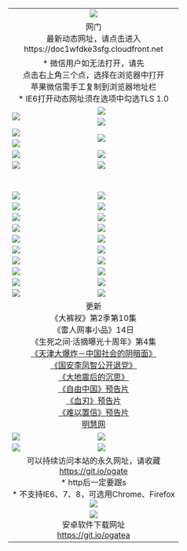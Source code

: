 ﻿<table>
  <tr></tr>
  <tr><td colspan=2 align=center><img src="https://cloud.githubusercontent.com/assets/11880933/13434984/f430fae2-e012-11e5-814f-c2df1e82b247.jpg" /></td></tr>
  <tr><td colspan=2 align=center>网门<br>最新动态网址，请点击进入
<br>https://doc1wfdke3sfg.cloudfront.net
    </td>
  </tr>
  <tr>
    <td colspan=2 align=center>* 微信用户如无法打开，请先<br>点击右上角三个点，选择在浏览器中打开<br>苹果微信需手工复制到浏览器地址栏
    <br>* IE6打开动态网址须在选项中勾选TLS 1.0</td>
  </tr>
  <tr>
    <td rowspan=2><a href="https://doc1wfdke3sfg.cloudfront.net/ogUP.aspx?name=11DKC.mp4&list=11DKC" target="_blank"><img src="https://doc1wfdke3sfg.cloudfront.net/Up/11DKC1.jpg" /></a></td> 
    <td><div><a href="https://doc1wfdke3sfg.cloudfront.net/ogUP.aspx?name=LRWS.mp4&list=LRWS" target="_blank"><img src="https://doc1wfdke3sfg.cloudfront.net/Up/LRWS.jpg" /></a></td>
   </tr>
  <tr>
    <td><a href="https://doc1wfdke3sfg.cloudfront.net/ogNiceVedio.aspx" target="_blank"><img src="https://doc1wfdke3sfg.cloudfront.net/Up/11TGKDY.jpg" /></a></td>
  </tr>
  <tr>
    <td><a href="https://doc1wfdke3sfg.cloudfront.net/ogUP.aspx?name=JQR.mp4&count=2" target="_blank"><img src="https://doc1wfdke3sfg.cloudfront.net/Up/JQR.jpg" /></a></td>   
    <td rowspan=2><a href="https://doc1wfdke3sfg.cloudfront.net/ogUP.aspx?name=JP.mp4&count=9" target="_blank"><img src="https://doc1wfdke3sfg.cloudfront.net/Up/JP.jpg" /></td>
  </tr>
  <tr>
    <td><a href="https://doc1wfdke3sfg.cloudfront.net/ogUP.aspx?name=WH.mp4" target="_blank"><img src="https://doc1wfdke3sfg.cloudfront.net/Up/WH.jpg" /></a></td>
  </tr>
  <tr>
    <td><a href="https://doc1wfdke3sfg.cloudfront.net/ogUP.aspx?name=SSZJ.mp4&list=SSZJ" target="_blank"><img src="https://doc1wfdke3sfg.cloudfront.net/Up/SSZJ.jpg" /></a></td>
    <td><a href="https://doc1wfdke3sfg.cloudfront.net/ogUP.aspx?name=1XQK.mp4&count=13" target="_blank"><img src="https://doc1wfdke3sfg.cloudfront.net/Up/1XQK.jpg" /></a</td>
  </tr>
  <tr>
    <td><a href="https://doc1wfdke3sfg.cloudfront.net/ogUP.aspx?name=ZY.mp4&count=2015:16" target="_blank"><img src="https://doc1wfdke3sfg.cloudfront.net/Up/ZY.jpg" /></a</td>
    <td><a href="https://doc1wfdke3sfg.cloudfront.net/ogUP.aspx?name=XTFY.mp4&count=B:2,A:24" target="_blank"><img src="https://doc1wfdke3sfg.cloudfront.net/Up/XTFY.jpg" /></a></td>
  </tr>
  <!--tr>
    <td><a href="https://doc1wfdke3sfg.cloudfront.net/ogUP.aspx?name=1LYF.mp4&count=2" target="_blank"><img src="https://cloud.githubusercontent.com/assets/11880933/13720279/6f16eb48-e83f-11e5-9556-90e9d1e24d09.jpg" /></a></td>
    <td><a href="https://doc1wfdke3sfg.cloudfront.net/ogUP.aspx?name=1ZGC.mp4&count=6" target="_blank"><img src="https://cloud.githubusercontent.com/assets/11880933/13720281/7e0c9044-e83f-11e5-915d-d63d593fef21.jpg" /></a></td>
  </tr>
  <tr>
    <td><a href="https://doc1wfdke3sfg.cloudfront.net/ogUP.aspx?name=1ZKM.mp4&count=3&current=3" target="_blank"><img src="https://cloud.githubusercontent.com/assets/11880933/13720283/858f1954-e83f-11e5-800b-94708d4ce09e.jpg" /></a></td>  
    <td><a href="https://doc1wfdke3sfg.cloudfront.net/ogUP.aspx?name=1WWY.mp4&count=6&current=6" target="_blank"><img src="https://cloud.githubusercontent.com/assets/11880933/13720286/8fb0ffa6-e83f-11e5-8873-bfd1abd9ad97.jpg" /></a></td>
  </tr>
  <tr>
    <td><a href="https://doc1wfdke3sfg.cloudfront.net/ogUP.aspx?name=10JGY.mp4&count=3" target="_blank"><img src="https://cloud.githubusercontent.com/assets/11880933/13720287/99e41986-e83f-11e5-9be2-70cc7ff44cf6.jpg" /></a></td>
    <td><a href="https://doc1wfdke3sfg.cloudfront.net/ogUP.aspx?name=10CYS.mp4&count=2" target="_blank"><img src="https://cloud.githubusercontent.com/assets/11880933/13720292/a531a128-e83f-11e5-88ec-42f8d394e971.jpg" /></a></td>
  </tr-->
  <tr height="40">
  </tr>
  <tr>
    <td><a href="https://doc1wfdke3sfg.cloudfront.net/ogUP.aspx?name=4SQQ.mp4&list=4SQQ" target="_blank"><img src="https://doc1wfdke3sfg.cloudfront.net/Up/4SQQ0.jpg"/></a></td>
    <td><a href="https://doc1wfdke3sfg.cloudfront.net/ogUP.aspx?name=4SHQ.mp4&list=4SHQ" target="_blank"><img src="https://doc1wfdke3sfg.cloudfront.net/Up/4SHQ0.jpg"/></a></td>
  </tr>
  <tr>
    <td><a href="https://doc1wfdke3sfg.cloudfront.net/ogUP.aspx?name=4SZG.mp4&list=4SZG" target="_blank"><img src="https://doc1wfdke3sfg.cloudfront.net/Up/4SZG0.jpg"/></a></td>
    <td><a href="https://doc1wfdke3sfg.cloudfront.net/ogUP.aspx?name=4SDJ.mp4&list=4SDJ" target="_blank"><img src="https://doc1wfdke3sfg.cloudfront.net/Up/4SDJ0.jpg"/></a></td>
  </tr>
  <tr>
    <td><a href="https://doc1wfdke3sfg.cloudfront.net/ogUP.aspx?name=4SGX.mp4&list=4SGX" target="_blank"><img src="https://doc1wfdke3sfg.cloudfront.net/Up/4SGX0.jpg"/></a></td>
    <td><a href="https://doc1wfdke3sfg.cloudfront.net/ogUP.aspx?name=4SHD.mp4&list=4SHD" target="_blank"><img src="https://doc1wfdke3sfg.cloudfront.net/Up/4SHD0.jpg"/></a></td>
  </tr>
  <tr>
    <td><a href="https://doc1wfdke3sfg.cloudfront.net/ogUP.aspx?name=4CTX.mp4&list=4CTX" target="_blank"><img src="https://doc1wfdke3sfg.cloudfront.net/Up/4CTX0.jpg"/></a></td>
    <td><a href="https://doc1wfdke3sfg.cloudfront.net/ogUP.aspx?name=4CWZ.mp4&list=4CWZ" target="_blank"><img src="https://doc1wfdke3sfg.cloudfront.net/Up/4CWZ0.jpg"/></a></td>
  </tr>
  <tr>
    <td><a href="https://doc1wfdke3sfg.cloudfront.net/onUP.aspx?name=https://d1qhweuvr3wm0g.cloudfront.net/" target="_blank"><img src="https://doc1wfdke3sfg.cloudfront.net/Up/0DTW.jpg"/></a></td>
    <td><a href="https://doc1wfdke3sfg.cloudfront.net/onUP.aspx?name=https://d240ns8up8earz.cloudfront.net/acenter/" target="_blank"><img src="https://doc1wfdke3sfg.cloudfront.net/Up/0TDW.jpg" /></a></td>
  </tr>
  <tr>
    <td><a href="https://doc1wfdke3sfg.cloudfront.net/onUP.aspx?name=https://d4508d6vomz2p.cloudfront.net/gb/nsc413.htm" target="_blank"><img src="https://doc1wfdke3sfg.cloudfront.net/Up/0DJY.jpg" /></a></td>
    <td><a href="https://doc1wfdke3sfg.cloudfront.net/onUP.aspx?name=https://d3bxwq7vzudb5l.cloudfront.net/xtr/gb/prog204.html" target="_blank"><img src="https://doc1wfdke3sfg.cloudfront.net/Up/0XTR.jpg" /></a></td>
  </tr>
  <tr>
    <td><a href="https://doc1wfdke3sfg.cloudfront.net/onUP.aspx?name=https://d3aj00iefsmfgc.cloudfront.net/" target="_blank"><img src="https://doc1wfdke3sfg.cloudfront.net/Up/0MHW.jpg" /></a></td>
    <td><a href="https://doc1wfdke3sfg.cloudfront.net/onUP.aspx?name=https://d1sbg9daat0zu5.cloudfront.net/" target="_blank"><img src="https://doc1wfdke3sfg.cloudfront.net/Up/0ZJW.jpg" /></a></td>
  </tr>
  <tr>
    <td><a href="https://doc1wfdke3sfg.cloudfront.net/ogUP.aspx?name=0FG.zip" target="_blank"><img src="https://doc1wfdke3sfg.cloudfront.net/Up/0FG.jpg" /></a></td>
    <td><a href="https://doc1wfdke3sfg.cloudfront.net/ogUP.aspx?name=0FGA.apk" target="_blank"><img src="https://doc1wfdke3sfg.cloudfront.net/Up/0FGA.jpg" /></a></td>
  </tr>
  <tr>
    <td><a href="https://doc1wfdke3sfg.cloudfront.net/ogUP.aspx?name=0U.zip" target="_blank"><img src="https://doc1wfdke3sfg.cloudfront.net/Up/0U.jpg" /></a></td>
    <td><a href="https://doc1wfdke3sfg.cloudfront.net/ogUP.aspx?name=0UA.apk" target="_blank"><img src="https://doc1wfdke3sfg.cloudfront.net/Up/0UA.jpg" /></a></td>
  </tr>
  <tr>
    <td><a href="https://doc1wfdke3sfg.cloudfront.net/ogUP.aspx?name=0iPPOTV.zip" target="_blank"><img src="https://doc1wfdke3sfg.cloudfront.net/Up/0iPPOTV.jpg" /></a></td>
    <td><a href="https://doc1wfdke3sfg.cloudfront.net/ogUP.aspx?name=0iNTD.apk" target="_blank"><img src="https://doc1wfdke3sfg.cloudfront.net/Up/0iNTD.jpg" /></a></td>
  </tr>
  <tr>
    <td colspan=2 align=center>更新<br>
      《大裤衩》第2季第10集<br>
      《雷人网事小品》14日<br>
      《生死之间·活摘曝光十周年》第4集</a><br>
      <a href="https://doc1wfdke3sfg.cloudfront.net/ogUP.aspx?name=4TJDBZ.mp4" target="_blank">《天津大爆炸－中国社会的阴暗面》</a><br>
      <a href="https://doc1wfdke3sfg.cloudfront.net/ogUP.aspx?name=4LFZ.mp4" target="_blank">《国安李凤智公开退党》</a><br>
      <a href="https://doc1wfdke3sfg.cloudfront.net/ogUP.aspx?name=4DDZHDCS.mp4" target="_blank">《大地震后的沉思》</a><br>
      <a href="https://doc1wfdke3sfg.cloudfront.net/ogUP.aspx?name=11ZYZG0.mp4" target="_blank">《自由中国》预告片</a><br>
      <a href="https://doc1wfdke3sfg.cloudfront.net/ogUP.aspx?name=11XR.mp4" target="_blank">《血刃》预告片</a><br>
      <a href="https://doc1wfdke3sfg.cloudfront.net/ogUP.aspx?name=11NYZX.mp4&count=2" target="_blank">《难以置信》预告片</a><br>
      <a href="https://doc1wfdke3sfg.cloudfront.net/onUP.aspx?name=https://www.minghui.org/" target="_blank">明慧网</a></td>
    </td>
  </tr>
  <tr>
    <td><a href="https://doc1wfdke3sfg.cloudfront.net/ogNice.aspx" target="_blank"><img src="https://cloud.githubusercontent.com/assets/11880933/13720378/f84bb392-e841-11e5-8739-815049dd6ff8.jpg" /></a></td>
    <td><a href="https://doc1wfdke3sfg.cloudfront.net/onCO.aspx?ob=600%E4%BA%8B%E7%89%A9&op=%E5%A2%9E%E5%88%A0%E6%94%B9&args=WH1~%23%E7%B1%BB%E5%9E%8B6%E6%96%B0%E9%97%BB%7c%23%E7%B1%BB%E5%9E%8B6%E8%AF%84%E8%AE%BA&mode=" target="_blank"><img src="https://cloud.githubusercontent.com/assets/11880933/13720380/04d76a16-e842-11e5-8833-e627daa88802.jpg" /></a></td> 
  </tr>
  <tr>
    <td><a href="https://doc1wfdke3sfg.cloudfront.net/ogDY.aspx" target="_blank"><img src="https://cloud.githubusercontent.com/assets/11880933/13720384/11817090-e842-11e5-9571-7dc2f1af9f42.jpg" /></a></td>
    <td><a href="https://doc1wfdke3sfg.cloudfront.net/ogST.aspx" target="_blank"><img src="https://cloud.githubusercontent.com/assets/11880933/13720385/1467ea3c-e842-11e5-86df-c96c9a556aaf.jpg" /></a></td> 
  </tr>
  <!--tr>
    <td colspan=2 align=center>
      <微信可扫描以下临时二维码<br/>https://bit.ly/1mBQHW8<br/><a href="https://doc1wfdke3sfg.cloudfront.net/Up/0WMGDL3.png" target="_blank"><img src="https://doc1wfdke3sfg.cloudfront.net/Up/0WMGD3.png"/></a>
  </tr-->
  <tr>
    <td colspan=2 align=center>可以持续访问本站的永久网址，请收藏<br/><a href="https://git.io/ogate" target="_blank">https://git.io/ogate</a><br/>* http后一定要跟s<br/>* 不支持IE6、7、8，可选用Chrome、Firefox<br/><a href="https://doc1wfdke3sfg.cloudfront.net/Up/0WMGDL2.png" target="_blank"><img src="https://doc1wfdke3sfg.cloudfront.net/Up/0WMGD2.png"/></a></td>
  </tr>
  <tr>
    <td colspan=2 align=center><a href="https://doc1wfdke3sfg.cloudfront.net/ogUP.aspx?name=0oGate.apk" target="_blank"><img src="https://cloud.githubusercontent.com/assets/11880933/13720399/75e143ee-e842-11e5-9f0a-1421f423c80f.jpg" /></a><br>安卓软件下载网址<br><a href="https://git.io/ogatea">https://git.io/ogatea</a></td>
  </tr>
  <!--tr>
    <td colspan=2 align=center>可能失效的动态网址
    </td>
  </tr-->
</table>
